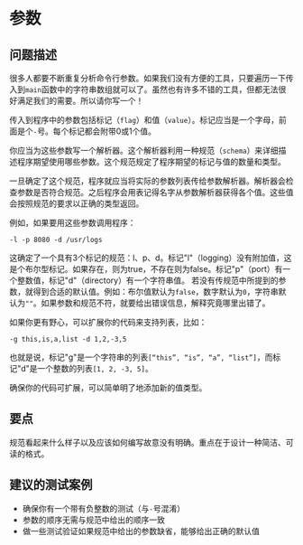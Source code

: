 # 参数
## 问题描述
很多人都要不断重复分析命令行参数。如果我们没有方便的工具，只要遍历一下传入到`main`函数中的字符串数组就可以了。虽然也有许多不错的工具，但都无法很好满足我们的需要。所以请你写一个！

传入到程序中的参数包括标记（`flag`）和值（`value`）。标记应当是一个字母，前面是个`-`号。每个标记都会附带0或1个值。

你应当为这些参数写一个解析器。这个解析器利用一种规范（`schema`）来详细描述程序期望使用哪些参数。这个规范规定了程序期望的标记与值的数量和类型。

一旦确定了这个规范，程序就应当将实际的参数列表传给参数解析器。解析器会检查参数是否符合规范。之后程序会用表记得名字从参数解析器获得各个值。这些值会按照规范的要求以正确的类型返回。

例如，如果要用这些参数调用程序：
```
-l -p 8080 -d /usr/logs
```
这确定了一个具有3个标记的规范：l、p、d。标记"l"（logging）没有附加值，这是个布尔型标记。如果存在，则为true，不存在则为false。标记"p"（port）有一个整数值，标记"d"（directory）有一个字符串值。
若没有传规范中所提到的参数，就得到合适的默认值。例如：布尔值默认为`false`，数字默认为`0`，字符串默认为`""`。如果参数和规范不符，就要给出错误信息，解释究竟哪里出错了。

如果你更有野心，可以扩展你的代码来支持列表，比如：
```
-g this,is,a,list -d 1,2,-3,5
```

也就是说，标记"g"是一个字符串的列表`[“this”, “is”, “a”, “list”]`，而标记"d"是一个整数的列表`[1, 2, -3, 5]`。

确保你的代码可扩展，可以简单明了地添加新的值类型。

## 要点
规范看起来什么样子以及应该如何编写故意没有明确。重点在于设计一种简洁、可读的格式。

## 建议的测试案例
* 确保你有一个带有负整数的测试（与`-`号混淆）
* 参数的顺序无需与规范中给出的顺序一致
* 做一些测试验证如果规范中给出的参数缺省，能够给出正确的默认值
